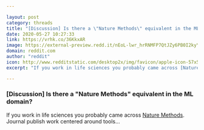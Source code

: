 ```yaml
---

layout: post
category: threads
title: "[Discussion] Is there a \"Nature Methods\" equivalent in the ML domain?"
date: 2020-05-27 10:27:33
link: https://vrhk.co/36KkxAR
image: https://external-preview.redd.it/nEoL-lwr_hrRNMFP7QtJZy6PB0I2kyYutTz4gfsLRKs.jpg?width=630&height=180&auto=webp&crop=630:180,smart&s=6889777f294456cd3d2b4d1a5a366cf82e4a787c
domain: reddit.com
author: "reddit"
icon: http://www.redditstatic.com/desktop2x/img/favicon/apple-icon-57x57.png
excerpt: "If you work in life sciences you probably came across [Nature Methods](<https://www.nature.com/nmeth/>). Journal publish work centered around tools..."

---
```


### [Discussion] Is there a "Nature Methods" equivalent in the ML domain?

If you work in life sciences you probably came across [Nature Methods](<https://www.nature.com/nmeth/>). Journal publish work centered around tools...